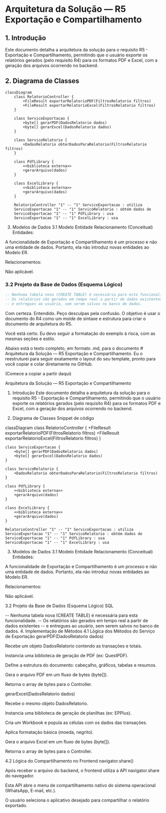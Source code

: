 # Arquitetura da Solução — R5 Exportação e Compartilhamento

## 1. Introdução
   Este documento detalha a arquitetura da solução para o requisito R5 - Exportação e Compartilhamento, permitindo que o usuário exporte os relatórios gerados (pelo requisito R4) para os formatos PDF e Excel, com a geração dos arquivos ocorrendo no backend.

## 2. Diagrama de Classes

```mermaid
classDiagram
    class RelatorioController {
        +FileResult exportarRelatorioPDF(FiltrosRelatorio filtros)
        +FileResult exportarRelatorioExcel(FiltrosRelatorio filtros)
    }

    class ServicoExportacao {
        +byte[] gerarPDF(DadosRelatorio dados)
        +byte[] gerarExcel(DadosRelatorio dados)
    }

    class ServicoRelatorio {
        +DadosRelatorio obterDadosParaRelatorio(FiltrosRelatorio filtros)
    }

    class PdfLibrary {
        <<biblioteca externa>>
        +gerarArquivo(dados)
    }

    class ExcelLibrary {
        <<biblioteca externa>>
        +gerarArquivo(dados)
    }

    RelatorioController "1" -- "1" ServicoExportacao : utiliza
    ServicoExportacao "1" -- "1" ServicoRelatorio : obtém dados de
    ServicoExportacao "1" -- "1" PdfLibrary : usa
    ServicoExportacao "1" -- "1" ExcelLibrary : usa
```

3. Modelos de Dados
3.1 Modelo Entidade Relacionamento (Conceitual)
Entidades:

A funcionalidade de Exportação e Compartilhamento é um processo e não uma entidade de dados. Portanto, ela não introduz novas entidades ao Modelo ER.

Relacionamentos:

Não aplicável.

### 3.2 Projeto da Base de Dados (Esquema Lógico)

```sql
-- Nenhuma tabela nova (CREATE TABLE) é necessária para esta funcionalidade.
-- Os relatórios são gerados em tempo real a partir de dados existentes
-- e entregues ao usuário, sem serem salvos no banco de dados.
```

Com certeza. Entendido. Peço desculpas pela confusão. O objetivo é usar o documento do R4 como um molde de sintaxe e estrutura para criar o documento de arquitetura do R5.

Você está certo. Eu devo seguir a formatação do exemplo à risca, com as mesmas seções e estilo.

Abaixo está o texto completo, em formato .md, para o documento # Arquitetura da Solução — R5 Exportação e Compartilhamento. Eu o reestruturei para seguir exatamente o layout do seu template, pronto para você copiar e colar diretamente no GitHub.

(Comece a copiar a partir daqui)

Arquitetura da Solução — R5 Exportação e Compartilhamento
1. Introdução
Este documento detalha a arquitetura da solução para o requisito R5 - Exportação e Compartilhamento, permitindo que o usuário exporte os relatórios gerados (pelo requisito R4) para os formatos PDF e Excel, com a geração dos arquivos ocorrendo no backend.

2. Diagrama de Classes
Snippet de código

classDiagram
    class RelatorioController {
        +FileResult exportarRelatorioPDF(FiltrosRelatorio filtros)
        +FileResult exportarRelatorioExcel(FiltrosRelatorio filtros)
    }

    class ServicoExportacao {
        +byte[] gerarPDF(DadosRelatorio dados)
        +byte[] gerarExcel(DadosRelatorio dados)
    }

    class ServicoRelatorio {
        +DadosRelatorio obterDadosParaRelatorio(FiltrosRelatorio filtros)
    }
    
    class PdfLibrary {
        <<biblioteca externa>>
        +gerarArquivo(dados)
    }

    class ExcelLibrary {
        <<biblioteca externa>>
        +gerarArquivo(dados)
    }

    RelatorioController "1" -- "1" ServicoExportacao : utiliza
    ServicoExportacao "1" -- "1" ServicoRelatorio : obtém dados de
    ServicoExportacao "1" -- "1" PdfLibrary : usa
    ServicoExportacao "1" -- "1" ExcelLibrary : usa
3. Modelos de Dados
3.1 Modelo Entidade Relacionamento (Conceitual)
Entidades:

A funcionalidade de Exportação e Compartilhamento é um processo e não uma entidade de dados. Portanto, ela não introduz novas entidades ao Modelo ER.

Relacionamentos:

Não aplicável.

3.2 Projeto da Base de Dados (Esquema Lógico)
SQL

-- Nenhuma tabela nova (CREATE TABLE) é necessária para esta funcionalidade.
-- Os relatórios são gerados em tempo real a partir de dados existentes
-- e entregues ao usuário, sem serem salvos no banco de dados.
4. Implementação de Métodos
4.1 Lógica dos Métodos do Serviço de Exportação
gerarPDF(DadosRelatorio dados)

Recebe um objeto DadosRelatorio contendo as transações e totais.

Instancia uma biblioteca de geração de PDF (ex: QuestPDF).

Define a estrutura do documento: cabeçalho, gráficos, tabelas e resumos.

Gera o arquivo PDF em um fluxo de bytes (byte[]).

Retorna o array de bytes para o Controller.

gerarExcel(DadosRelatorio dados)

Recebe o mesmo objeto DadosRelatorio.

Instancia uma biblioteca de geração de planilhas (ex: EPPlus).

Cria um Workbook e popula as células com os dados das transações.

Aplica formatação básica (moeda, negrito).

Gera o arquivo Excel em um fluxo de bytes (byte[]).

Retorna o array de bytes para o Controller.

4.2 Lógica do Compartilhamento no Frontend
navigator.share()

Após receber o arquivo do backend, o frontend utiliza a API navigator.share do navegador.

Esta API abre o menu de compartilhamento nativo do sistema operacional (WhatsApp, E-mail, etc.).

O usuário seleciona o aplicativo desejado para compartilhar o relatório exportado.